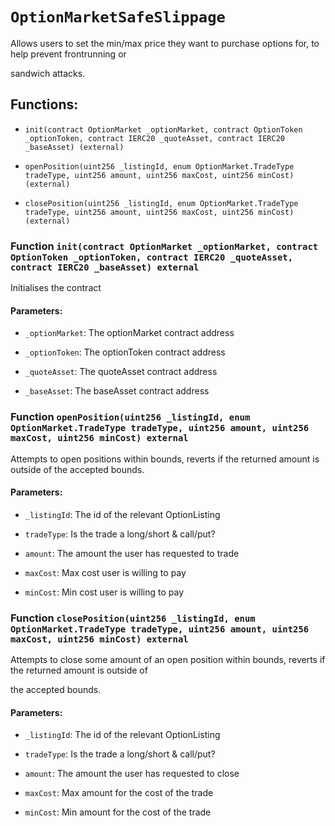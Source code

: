 # `OptionMarketSafeSlippage`

Allows users to set the min/max price they want to purchase options for, to help prevent frontrunning or

sandwich attacks.

## Functions:

- `init(contract OptionMarket _optionMarket, contract OptionToken _optionToken, contract IERC20 _quoteAsset, contract IERC20 _baseAsset) (external)`

- `openPosition(uint256 _listingId, enum OptionMarket.TradeType tradeType, uint256 amount, uint256 maxCost, uint256 minCost) (external)`

- `closePosition(uint256 _listingId, enum OptionMarket.TradeType tradeType, uint256 amount, uint256 maxCost, uint256 minCost) (external)`

### Function `init(contract OptionMarket _optionMarket, contract OptionToken _optionToken, contract IERC20 _quoteAsset, contract IERC20 _baseAsset) external`

Initialises the contract

#### Parameters:

- `_optionMarket`: The optionMarket contract address

- `_optionToken`: The optionToken contract address

- `_quoteAsset`: The quoteAsset contract address

- `_baseAsset`: The baseAsset contract address

### Function `openPosition(uint256 _listingId, enum OptionMarket.TradeType tradeType, uint256 amount, uint256 maxCost, uint256 minCost) external`

Attempts to open positions within bounds, reverts if the returned amount is outside of the accepted bounds.

#### Parameters:

- `_listingId`: The id of the relevant OptionListing

- `tradeType`: Is the trade a long/short & call/put?

- `amount`: The amount the user has requested to trade

- `maxCost`: Max cost user is willing to pay

- `minCost`: Min cost user is willing to pay

### Function `closePosition(uint256 _listingId, enum OptionMarket.TradeType tradeType, uint256 amount, uint256 maxCost, uint256 minCost) external`

Attempts to close some amount of an open position within bounds, reverts if the returned amount is outside of

the accepted bounds.

#### Parameters:

- `_listingId`: The id of the relevant OptionListing

- `tradeType`: Is the trade a long/short & call/put?

- `amount`: The amount the user has requested to close

- `maxCost`: Max amount for the cost of the trade

- `minCost`: Min amount for the cost of the trade
